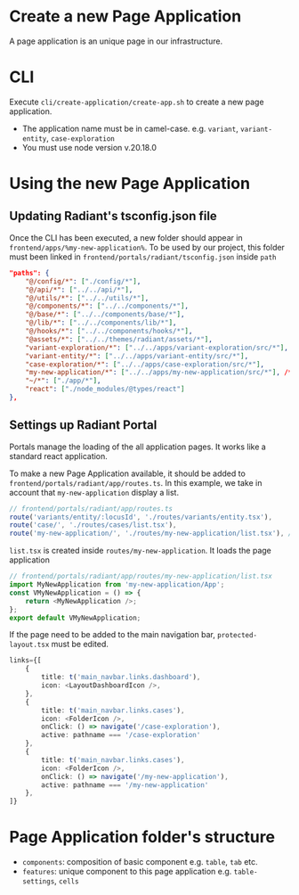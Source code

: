 # Create a new Page Application
A page application is an unique page in our infrastructure.

# CLI
Execute `cli/create-application/create-app.sh` to create a new page application.

- The application name must be in camel-case. e.g. `variant`, `variant-entity`, `case-exploration`
- You must use node version v.20.18.0

# Using the new Page Application
## Updating Radiant's tsconfig.json file
Once the CLI has been executed, a new folder should appear in `frontend/apps/%my-new-application%`. To be used by our project, this folder must been linked in `frontend/portals/radiant/tsconfig.json` inside `path`

```json
"paths": {
	"@/config/*": ["./config/*"],
	"@/api/*": ["../../api/*"],
	"@/utils/*": ["../../utils/*"],
	"@/components/*": ["../../components/*"],
	"@/base/*": ["../../components/base/*"],
	"@/lib/*": ["../../components/lib/*"],
	"@/hooks/*": ["../../components/hooks/*"],
	"@assets/*": ["../../themes/radiant/assets/*"],
	"variant-exploration/*": ["../../apps/variant-exploration/src/*"],
	"variant-entity/*": ["../../apps/variant-entity/src/*"],
	"case-exploration/*": ["../../apps/case-exploration/src/*"],
	"my-new-application/*": ["../../apps/my-new-application/src/*"], /* My New Application */
	"~/*": ["./app/*"],
	"react": ["./node_modules/@types/react"]
},
```

## Settings up Radiant Portal
Portals manage the loading of the all application pages. It works like a standard react application.

To make a new Page Application available, it should be added to `frontend/portals/radiant/app/routes.ts`. In this example, we take in account that `my-new-application` display a list. 

```typescript
// frontend/portals/radiant/app/routes.ts
route('variants/entity/:locusId', './routes/variants/entity.tsx'),
route('case/', './routes/cases/list.tsx'),
route('my-new-application/', './routes/my-new-application/list.tsx'), // <-- New route 
```

`list.tsx` is created inside `routes/my-new-application`. It loads the page application

```typescript
// frontend/portals/radiant/app/routes/my-new-application/list.tsx
import MyNewApplication from 'my-new-application/App';
const VMyNewApplication = () => {
	return <MyNewApplication />;
};
export default VMyNewApplication;
```

If the page need to be added to the main navigation bar, `protected-layout.tsx` must be edited.

```typescript
links={[
	{
		title: t('main_navbar.links.dashboard'),
		icon: <LayoutDashboardIcon />,
	},
	{
		title: t('main_navbar.links.cases'),
		icon: <FolderIcon />,
		onClick: () => navigate('/case-exploration'),
		active: pathname === '/case-exploration'
	},
	{
		title: t('main_navbar.links.cases'),
		icon: <FolderIcon />,
		onClick: () => navigate('/my-new-application'),
		active: pathname === '/my-new-application'
	},
]}
```

# Page Application folder's structure

- `components`: composition of basic component e.g. `table`, `tab` etc.
- `features`: unique component to this page application e.g. `table-settings`, `cells`
